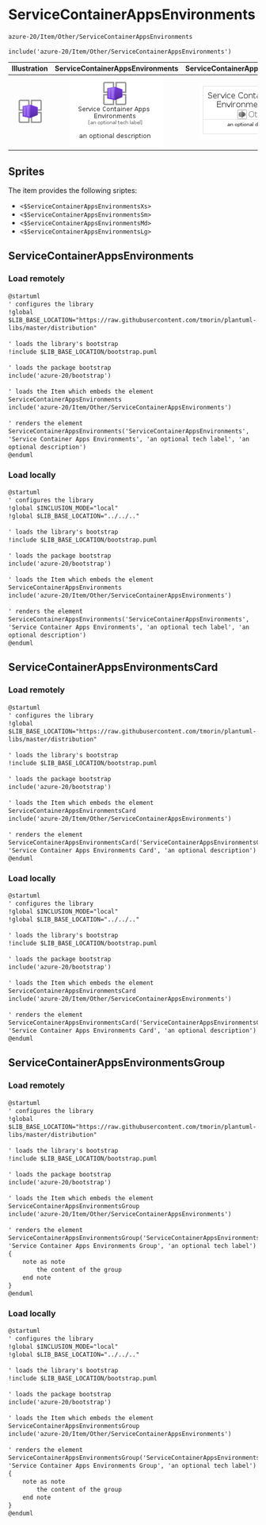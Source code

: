 # ServiceContainerAppsEnvironments


```text
azure-20/Item/Other/ServiceContainerAppsEnvironments
```

```text
include('azure-20/Item/Other/ServiceContainerAppsEnvironments')
```



| Illustration | ServiceContainerAppsEnvironments | ServiceContainerAppsEnvironmentsCard | ServiceContainerAppsEnvironmentsGroup |
| :---: | :---: | :---: | :---: |
| ![illustration for Illustration](../../../azure-20/Item/Other/ServiceContainerAppsEnvironments.png) | ![illustration for ServiceContainerAppsEnvironments](../../../azure-20/Item/Other/ServiceContainerAppsEnvironments.Local.png) | ![illustration for ServiceContainerAppsEnvironmentsCard](../../../azure-20/Item/Other/ServiceContainerAppsEnvironmentsCard.Local.png) | ![illustration for ServiceContainerAppsEnvironmentsGroup](../../../azure-20/Item/Other/ServiceContainerAppsEnvironmentsGroup.Local.png) |



## Sprites
The item provides the following sriptes:

- `<$ServiceContainerAppsEnvironmentsXs>`
- `<$ServiceContainerAppsEnvironmentsSm>`
- `<$ServiceContainerAppsEnvironmentsMd>`
- `<$ServiceContainerAppsEnvironmentsLg>`





## ServiceContainerAppsEnvironments

### Load remotely
```plantuml
@startuml
' configures the library
!global $LIB_BASE_LOCATION="https://raw.githubusercontent.com/tmorin/plantuml-libs/master/distribution"

' loads the library's bootstrap
!include $LIB_BASE_LOCATION/bootstrap.puml

' loads the package bootstrap
include('azure-20/bootstrap')

' loads the Item which embeds the element ServiceContainerAppsEnvironments
include('azure-20/Item/Other/ServiceContainerAppsEnvironments')

' renders the element
ServiceContainerAppsEnvironments('ServiceContainerAppsEnvironments', 'Service Container Apps Environments', 'an optional tech label', 'an optional description')
@enduml
```

### Load locally
```plantuml
@startuml
' configures the library
!global $INCLUSION_MODE="local"
!global $LIB_BASE_LOCATION="../../.."

' loads the library's bootstrap
!include $LIB_BASE_LOCATION/bootstrap.puml

' loads the package bootstrap
include('azure-20/bootstrap')

' loads the Item which embeds the element ServiceContainerAppsEnvironments
include('azure-20/Item/Other/ServiceContainerAppsEnvironments')

' renders the element
ServiceContainerAppsEnvironments('ServiceContainerAppsEnvironments', 'Service Container Apps Environments', 'an optional tech label', 'an optional description')
@enduml
```

## ServiceContainerAppsEnvironmentsCard

### Load remotely
```plantuml
@startuml
' configures the library
!global $LIB_BASE_LOCATION="https://raw.githubusercontent.com/tmorin/plantuml-libs/master/distribution"

' loads the library's bootstrap
!include $LIB_BASE_LOCATION/bootstrap.puml

' loads the package bootstrap
include('azure-20/bootstrap')

' loads the Item which embeds the element ServiceContainerAppsEnvironmentsCard
include('azure-20/Item/Other/ServiceContainerAppsEnvironments')

' renders the element
ServiceContainerAppsEnvironmentsCard('ServiceContainerAppsEnvironmentsCard', 'Service Container Apps Environments Card', 'an optional description')
@enduml
```

### Load locally
```plantuml
@startuml
' configures the library
!global $INCLUSION_MODE="local"
!global $LIB_BASE_LOCATION="../../.."

' loads the library's bootstrap
!include $LIB_BASE_LOCATION/bootstrap.puml

' loads the package bootstrap
include('azure-20/bootstrap')

' loads the Item which embeds the element ServiceContainerAppsEnvironmentsCard
include('azure-20/Item/Other/ServiceContainerAppsEnvironments')

' renders the element
ServiceContainerAppsEnvironmentsCard('ServiceContainerAppsEnvironmentsCard', 'Service Container Apps Environments Card', 'an optional description')
@enduml
```

## ServiceContainerAppsEnvironmentsGroup

### Load remotely
```plantuml
@startuml
' configures the library
!global $LIB_BASE_LOCATION="https://raw.githubusercontent.com/tmorin/plantuml-libs/master/distribution"

' loads the library's bootstrap
!include $LIB_BASE_LOCATION/bootstrap.puml

' loads the package bootstrap
include('azure-20/bootstrap')

' loads the Item which embeds the element ServiceContainerAppsEnvironmentsGroup
include('azure-20/Item/Other/ServiceContainerAppsEnvironments')

' renders the element
ServiceContainerAppsEnvironmentsGroup('ServiceContainerAppsEnvironmentsGroup', 'Service Container Apps Environments Group', 'an optional tech label') {
    note as note
        the content of the group
    end note
}
@enduml
```

### Load locally
```plantuml
@startuml
' configures the library
!global $INCLUSION_MODE="local"
!global $LIB_BASE_LOCATION="../../.."

' loads the library's bootstrap
!include $LIB_BASE_LOCATION/bootstrap.puml

' loads the package bootstrap
include('azure-20/bootstrap')

' loads the Item which embeds the element ServiceContainerAppsEnvironmentsGroup
include('azure-20/Item/Other/ServiceContainerAppsEnvironments')

' renders the element
ServiceContainerAppsEnvironmentsGroup('ServiceContainerAppsEnvironmentsGroup', 'Service Container Apps Environments Group', 'an optional tech label') {
    note as note
        the content of the group
    end note
}
@enduml
```


